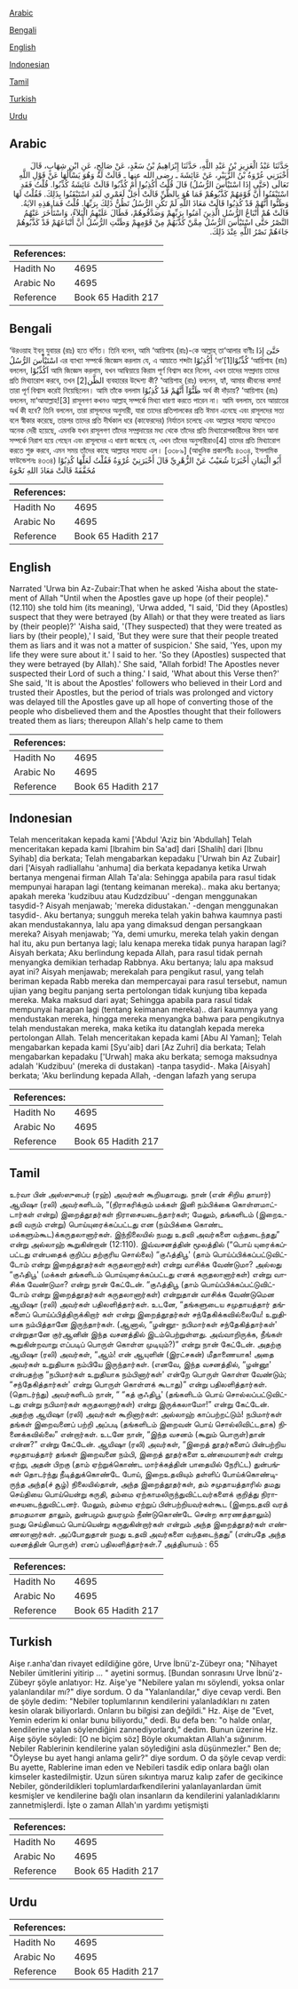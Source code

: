 [Arabic](#arabic)

[Bengali](#bengali)

[English](#english)

[Indonesian](#indonesian)

[Tamil](#tamil)

[Turkish](#turkish)

[Urdu](#urdu)

## Arabic


<div dir="rtl" lang="ar" style={{fontSize:'larger',backgroundColor:'#f8f9fa',padding:20}}>
حَدَّثَنَا عَبْدُ الْعَزِيزِ بْنُ عَبْدِ اللَّهِ، حَدَّثَنَا إِبْرَاهِيمُ بْنُ سَعْدٍ، عَنْ صَالِحٍ، عَنِ ابْنِ شِهَابٍ، قَالَ أَخْبَرَنِي عُرْوَةُ بْنُ الزُّبَيْرِ، عَنْ عَائِشَةَ ـ رضى الله عنها ـ قَالَتْ لَهُ وَهُوَ يَسْأَلُهَا عَنْ قَوْلِ اللَّهِ تَعَالَى ‏(‏حَتَّى إِذَا اسْتَيْأَسَ الرُّسُلُ‏)‏ قَالَ قُلْتُ أَكُذِبُوا أَمْ كُذِّبُوا قَالَتْ عَائِشَةُ كُذِّبُوا‏.‏ قُلْتُ فَقَدِ اسْتَيْقَنُوا أَنَّ قَوْمَهُمْ كَذَّبُوهُمْ فَمَا هُوَ بِالظَّنِّ قَالَتْ أَجَلْ لَعَمْرِي لَقَدِ اسْتَيْقَنُوا بِذَلِكَ‏.‏ فَقُلْتُ لَهَا وَظَنُّوا أَنَّهُمْ قَدْ كُذِبُوا قَالَتْ مَعَاذَ اللَّهِ لَمْ تَكُنِ الرُّسُلُ تَظُنُّ ذَلِكَ بِرَبِّهَا‏.‏ قُلْتُ فَمَا هَذِهِ الآيَةُ‏.‏ قَالَتْ هُمْ أَتْبَاعُ الرُّسُلِ الَّذِينَ آمَنُوا بِرَبِّهِمْ وَصَدَّقُوهُمْ، فَطَالَ عَلَيْهِمُ الْبَلاَءُ، وَاسْتَأْخَرَ عَنْهُمُ النَّصْرُ حَتَّى اسْتَيْأَسَ الرُّسُلُ مِمَّنْ كَذَّبَهُمْ مِنْ قَوْمِهِمْ وَظَنَّتِ الرُّسُلُ أَنَّ أَتْبَاعَهُمْ قَدْ كَذَّبُوهُمْ جَاءَهُمْ نَصْرُ اللَّهِ عِنْدَ ذَلِكَ‏.‏
</div>
<div style={{backgroundColor:'#f8f9fa',padding:20, marginBottom: 10}}><table> <thead> <tr> <th>References:</th> <th></th> </tr> </thead> <tbody><tr><td>Hadith No</td><td>4695</td></tr><tr><td>Arabic No</td><td>4695</td></tr><tr><td>Reference</td><td>Book 65 Hadith 217</td></tr></tbody></table></div>

## Bengali


<div dir="ltr" lang="bn" style={{fontSize:'larger',backgroundColor:'#f8f9fa',padding:20}}>
‘উরওয়াহ ইবনু যুবায়র (রাঃ) হতে বর্ণিত। তিনি বলেন, আমি ‘আয়িশাহ (রাঃ)-কে আল্লাহ্ তা‘আলার বাণীঃ حَتَّىٓ إِذَا اسْتَيْأَسَ الرُّسُلُ এর ব্যাখ্যা সম্পর্কে জিজ্ঞেস করলাম যে, এ আয়াতে শব্দটা أَكُذِبُوْا ‘না’[1]كُذِّبُوْا ‘আয়িশাহ (রাঃ) বললেন, اَكُذِّبُوْا আমি জিজ্ঞেস করলাম, যখন আম্বিয়ায়ে কিরাম পূর্ণ বিশ্বাস করে নিলেন, এখন তাদের সম্প্রদায় তাদের প্রতি মিথ্যারোপ করবে, তখন الظَّن[2] ব্যবহারের উদ্দেশ্য কী? ‘আয়িশাহ (রাঃ) বললেন, হ্যাঁ, আমার জীবনের কসম! তারা পূর্ণ বিশ্বাস করেই নিয়েছিলেন। আমি তাঁকে বললাম ظَنُّوْآ أَنَّهُمْ قَدْ كُذِبُوْا অর্থ কী দাঁড়ায়? ‘আয়িশাহ (রাঃ) বললেন, মা‘আযাল্লাহ![3] রাসূলগণ কখনও আল্লাহ্ সম্পর্কে মিথ্যা ধারণা করতে পারেন না। আমি বললাম, তবে আয়াতের অর্থ কী হবে? তিনি বললেন, তারা রাসূলদের অনুসারী, যারা তাদের প্রতিপালকের প্রতি ঈমান এনেছে এবং রাসূলদের সত্য বলে স্বীকার করেছে, তারপর তাদের প্রতি দীর্ঘকাল ধরে (কাফেরদের) নির্যাতন চলেছে এবং আল্লাহর সাহায্য আসতেও অনেক দেরী হয়েছে, এমনকি যখন রাসূলগণ তাঁদের সম্প্রদায়ের মধ্য থেকে তাঁদের প্রতি মিথ্যারোপকারীদের ঈমান আনা সম্পর্কে নিরাশ হয়ে গেছেন এবং রাসূলদের এ ধারণা জন্মেছে যে, এখন তাঁদের অনুসারীরাও[4] তাদের প্রতি মিথ্যারোপ করতে শুরু করবে, এমন সময় তাঁদের কাছে আল্লাহর সাহায্য এল। [৩৩৮৯] (আধুনিক প্রকাশনীঃ ৪৩৩৪, ইসলামিক ফাউন্ডেশনঃ ৪৩৩৪) أَبُو الْيَمَانِ أَخْبَرَنَا شُعَيْبٌ عَنْ الزُّهْرِيِّ قَالَ أَخْبَرَنِيْ عُرْوَةُ فَقُلْتُ لَعَلَّهَا كُذِبُوْا مُخَفَّفَةً قَالَتْ مَعَاذَ اللهِ نَحْوَهُ
</div>
<div style={{backgroundColor:'#f8f9fa',padding:20, marginBottom: 10}}><table> <thead> <tr> <th>References:</th> <th></th> </tr> </thead> <tbody><tr><td>Hadith No</td><td>4695</td></tr><tr><td>Arabic No</td><td>4695</td></tr><tr><td>Reference</td><td>Book 65 Hadith 217</td></tr></tbody></table></div>

## English


<div dir="ltr" lang="en" style={{fontSize:'larger',backgroundColor:'#f8f9fa',padding:20}}>
Narrated 'Urwa bin Az-Zubair:That when he asked 'Aisha about the statement of Allah "Until when the Apostles gave up hope (of their people)." (12.110) she told him (its meaning), 'Urwa added, "I said, 'Did they (Apostles) suspect that they were betrayed (by Allah) or that they were treated as liars by (their people)?' 'Aisha said, '(They suspected) that they were treated as liars by (their people),' I said, 'But they were sure that their people treated them as liars and it was not a matter of suspicion.' She said, 'Yes, upon my life they were sure about it.' I said to her. 'So they (Apostles) suspected that they were betrayed (by Allah).' She said, "Allah forbid! The Apostles never suspected their Lord of such a thing.' I said, 'What about this Verse then?' She said, 'It is about the Apostles' followers who believed in their Lord and trusted their Apostles, but the period of trials was prolonged and victory was delayed till the Apostles gave up all hope of converting those of the people who disbelieved them and the Apostles thought that their followers treated them as liars; thereupon Allah's help came to them
</div>
<div style={{backgroundColor:'#f8f9fa',padding:20, marginBottom: 10}}><table> <thead> <tr> <th>References:</th> <th></th> </tr> </thead> <tbody><tr><td>Hadith No</td><td>4695</td></tr><tr><td>Arabic No</td><td>4695</td></tr><tr><td>Reference</td><td>Book 65 Hadith 217</td></tr></tbody></table></div>

## Indonesian


<div dir="ltr" lang="id" style={{fontSize:'larger',backgroundColor:'#f8f9fa',padding:20}}>
Telah menceritakan kepada kami ['Abdul 'Aziz bin 'Abdullah] Telah menceritakan kepada kami [Ibrahim bin Sa'ad] dari [Shalih] dari [Ibnu Syihab] dia berkata; Telah mengabarkan kepadaku ['Urwah bin Az Zubair] dari ['Aisyah radliallahu 'anhuma] dia berkata kepadanya ketika Urwah bertanya mengenai firman Allah Ta'ala: Sehingga apabila para rasul tidak mempunyai harapan lagi (tentang keimanan mereka).. maka aku bertanya; apakah mereka 'kudzibuu atau Kudzdzibuu' -dengan menggunakan tasydid-? Aisyah menjawab; 'mereka didustakan.' -dengan menggunakan tasydid-. Aku bertanya; sungguh mereka telah yakin bahwa kaumnya pasti akan mendustakannya, lalu apa yang dimaksud dengan persangkaan mereka? Aisyah menjawab; 'Ya, demi umurku, mereka telah yakin dengan hal itu, aku pun bertanya lagi; lalu kenapa mereka tidak punya harapan lagi? Aisyah berkata; Aku berlindung kepada Allah, para rasul tidak pernah menyangka demikian terhadap Rabbnya. Aku bertanya; lalu apa maksud ayat ini? Aisyah menjawab; merekalah para pengikut rasul, yang telah beriman kepada Rabb mereka dan mempercayai para rasul tersebut, namun ujian yang begitu panjang serta pertolongan tidak kunjung tiba kepada mereka. Maka maksud dari ayat; Sehingga apabila para rasul tidak mempunyai harapan lagi (tentang keimanan mereka).. dari kaumnya yang mendustakan mereka, hingga mereka menyangka bahwa para pengikutnya telah mendustakan mereka, maka ketika itu datanglah kepada mereka pertolongan Allah. Telah menceritakan kepada kami [Abu Al Yaman]; Telah mengabarkan kepada kami [Syu'aib] dari [Az Zuhri] dia berkata; Telah mengabarkan kepadaku ['Urwah] maka aku berkata; semoga maksudnya adalah 'Kudzibuu' (mereka di dustakan) -tanpa tasydid-. Maka [Aisyah] berkata; 'Aku berlindung kepada Allah, -dengan lafazh yang serupa
</div>
<div style={{backgroundColor:'#f8f9fa',padding:20, marginBottom: 10}}><table> <thead> <tr> <th>References:</th> <th></th> </tr> </thead> <tbody><tr><td>Hadith No</td><td>4695</td></tr><tr><td>Arabic No</td><td>4695</td></tr><tr><td>Reference</td><td>Book 65 Hadith 217</td></tr></tbody></table></div>

## Tamil


<div dir="ltr" lang="ta" style={{fontSize:'larger',backgroundColor:'#f8f9fa',padding:20}}>
உர்வா பின் அஸ்ஸுபைர் (ரஹ்) அவர்கள் கூறியதாவது. நான் (என் சிறிய தாயார்) ஆயிஷா (ரலி) அவர்களிடம், “(நிராகரிக்கும் மக்கள் இனி நம்பிக்கை கொள்ளமாட்டார்கள் என்று) இறைத்தூதர்கள் நிராசையடைந்தார்கள்; மேலும், தங்களிடம் (இறைஉதவி வரும் என்று) பொய்யுரைக்கப்பட்டது என (நம்பிக்கை கொண்ட மக்களும்கூட)க்கருதலானார்கள். இந்நிலையில் நமது உதவி அவர்களை வந்தடைந்தது” என்று அல்லாஹ் கூறுகின்றான் (12:110). இவ்வசனத்தின் மூலத்தில் (“பொய் யுரைக்கப்பட்டது என்பதைக் குறிப்ப தற்குரிய சொல்லை) “குஃத்திபூ' (தாம் பொய்ப்பிக்கப்பட்டுவிட்டோம் என்று இறைத்தூதர்கள் கருதலானார்கள்) என்று வாசிக்க வேண்டுமா? அல்லது “குஃதிபூ' (மக்கள் தங்களிடம் பொய்யுரைக்கப்பட்டது எனக் கருதலானார்கள்) என்று வாசிக்க வேண்டுமா? என்று நான் கேட்டேன். “குஃத்திபூ (தாம் பொய்ப்பிக்கப்பட்டுவிட்டோம் என்று இறைத்தூதர்கள் கருதலானார்கள்) என்றுதான் வாசிக்க வேண்டுமென ஆயிஷா (ரலி) அவர்கள் பதிலளித்தார்கள். உடனே, “தங்களுடைய சமுதாயத்தார் தங்களைப் பொய்ப்பித்திருக்கிறார் கள் என்று இறைத்தூதர்கள் சந்தேகிக்கவில்லையே! உறுதியாக நம்பித்தானே இருந்தார்கள். (ஆனால், “ழன்னூ- நபிமார்கள் சந்தேகித்தார்கள்' என்றுதானே குர்ஆனின் இந்த வசனத்தில் இடம்பெற்றுள்ளது. அவ்வாறிருக்க, நீங்கள் கூறுகின்றவாறு எப்படிப் பொருள் கொள்ள முடியும்?)” என்று நான் கேட்டேன். அதற்கு ஆயிஷா (ரலி) அவர்கள், “ஆம்! என் ஆயுளின் (இரட்சகன்) மீதாணையாக! அதை அவர்கள் உறுதியாக நம்பியே இருந்தார்கள். (எனவே, இந்த வசனத்தில், “ழன்னூ' என்பதற்கு “நபிமார்கள் உறுதியாக நம்பினார்கள்' என்றே பொருள் கொள்ள வேண்டும்; “சந்தேகித்தார்கள்' என்று பொருள் கொள்ளக் கூடாது)” என்று பதிலளித்தார்கள். (தொடர்ந்து) அவர்களிடம் நான், “ “கத் குஃதிபூ' (தங்களிடம் பொய் சொல்லப்பட்டுவிட்டது என்று நபிமார்கள் கருதலானார்கள்) என்று இருக்கலாமோ!” என்று கேட்டேன். அதற்கு ஆயிஷா (ரலி) அவர்கள் கூறினார்கள்: அல்லாஹ் காப்பற்றட்டும்! நபிமார்கள் தங்கள் இறைவனைப் பற்றி அப்படி (தங்களிடம் இறைவன் பொய் சொல்லிவிட்டதாக) நினைக்கவில்லை” என்றார்கள். உடனே நான், “இந்த வசனம் (கூறும் பொருள்)தான் என்ன?” என்று கேட்டேன். ஆயிஷா (ரலி) அவர்கள், “இறைத் தூதர்களைப் பின்பற்றிய சமுதாயத்தார் தங்கள் இறைவனை நம்பி, இறைத் தூதர்களை உண்மையாளர்கள் என்று ஏற்று, அதன் பிறகு (தாம் ஏற்றுக்கொண்ட மார்க்கத்தின் பாதையில் நேரிட்ட) துன்பங்கள் தொடர்ந்து நீடித்துக்கொண்டே போய், இறைஉதவியும் தள்ளிப் போய்க்கொண்டிருந்த அந்த(ச் சூழ்) நிலையில்தான், அந்த இறைத்தூதர்கள், தம் சமுதாயத்தாரில் தமது செய்தியை பொய்யென்று கருதி, தம்மை ஏற்காமலிருந்துவிட்டவர்களைக் குறித்து நிராசையடைந்துவிட்டனர். மேலும், தம்மை ஏற்றுப் பின்பற்றியவர்கள்கூட (இறைஉதவி வரத் தாமதமான தாலும், துன்பமும் துயரமும் நீண்டுகொண்டே சென்ற காரணத்தாலும்) நமது செய்தியைப் பொய்யென்று கருதுகின்றார்கள் என்றும் அந்த இறைத்தூதர்கள் எண்ணலானார்கள். அப்போதுதான் நமது உதவி அவர்களை வந்தடைந்தது” (என்பதே அந்த வசனத்தின் பொருள்) எனப் பதிலளித்தார்கள்.7 அத்தியாயம் : 65
</div>
<div style={{backgroundColor:'#f8f9fa',padding:20, marginBottom: 10}}><table> <thead> <tr> <th>References:</th> <th></th> </tr> </thead> <tbody><tr><td>Hadith No</td><td>4695</td></tr><tr><td>Arabic No</td><td>4695</td></tr><tr><td>Reference</td><td>Book 65 Hadith 217</td></tr></tbody></table></div>

## Turkish


<div dir="ltr" lang="tr" style={{fontSize:'larger',backgroundColor:'#f8f9fa',padding:20}}>
Aişe r.anha'dan rivayet edildiğine göre, Urve İbnü'z-Zübeyr ona; "Nihayet Nebiler ümitlerini yitirip ... " ayetini sormuş. [Bundan sonrasını Urve İbnü'z-Zübeyr şöyle anlatıyor: Hz. Aişe'ye "Nebilere yalan mı söylendi, yoksa onlar yalanlandılar mı?" diye sordum. O da "Yalanlandılar," diye cevap verdi. Ben de şöyle dedim: "Nebiler toplumlarının kendilerini yalanladıkları nı zaten kesin olarak biliyorlardı. Onların bu bilgisi zan değildi." Hz. Aişe de "Evet, Yemin ederim ki onlar bunu biliyordu," dedi. Bu defa ben: "o halde onlar, kendilerine yalan söylendiğini zannediyorlardı," dedim. Bunun üzerine Hz. Aişe şöyle söyledi: [O ne biçim söz] Böyle okumaktan Allah'a sığınırım. Nebiler Rablerinin kendilerine yalan söylediğini asla düşünmezler." Ben de; "Öyleyse bu ayet hangi anlama gelir?" diye sordum. O da şöyle cevap verdi: Bu ayette, Rablerine iman eden ve Nebileri tasdik edip onlara bağlı olan kimseler kastedilmiştir. Uzun süren sıkıntıya maruz kalıp zafer de gecikince Nebiler, gönderildikleri toplumlardaıfkendilerini yalanlayanlardan ümit kesmişler ve kendilerine bağlı olan insanların da kendilerini yalanladıklarını zannetmişlerdi. İşte o zaman Allah'ın yardımı yetişmişti
</div>
<div style={{backgroundColor:'#f8f9fa',padding:20, marginBottom: 10}}><table> <thead> <tr> <th>References:</th> <th></th> </tr> </thead> <tbody><tr><td>Hadith No</td><td>4695</td></tr><tr><td>Arabic No</td><td>4695</td></tr><tr><td>Reference</td><td>Book 65 Hadith 217</td></tr></tbody></table></div>

## Urdu


<div dir="rtl" lang="ur" style={{fontSize:'larger',backgroundColor:'#f8f9fa',padding:20}}>

</div>
<div style={{backgroundColor:'#f8f9fa',padding:20, marginBottom: 10}}><table> <thead> <tr> <th>References:</th> <th></th> </tr> </thead> <tbody><tr><td>Hadith No</td><td>4695</td></tr><tr><td>Arabic No</td><td>4695</td></tr><tr><td>Reference</td><td>Book 65 Hadith 217</td></tr></tbody></table></div>